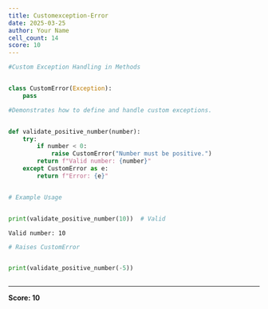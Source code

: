 ```yaml
---
title: Customexception-Error
date: 2025-03-25
author: Your Name
cell_count: 14
score: 10
---
```


```python
#Custom Exception Handling in Methods
```


```python

```


```python
class CustomError(Exception):
    pass
```


```python
#Demonstrates how to define and handle custom exceptions.
```


```python

```


```python
def validate_positive_number(number):
    try:
        if number < 0:
            raise CustomError("Number must be positive.")
        return f"Valid number: {number}"
    except CustomError as e:
        return f"Error: {e}"
```


```python

```


```python
# Example Usage
```


```python

```


```python
print(validate_positive_number(10))  # Valid
```

    Valid number: 10



```python
# Raises CustomError
```


```python

```


```python
print(validate_positive_number(-5)) 
```


```python

```


---
**Score: 10**
